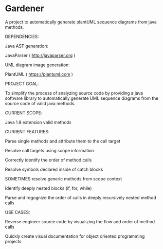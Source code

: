# Gardener
A project to automatically generate plantUML sequence diagrams from java methods.

DEPENDENCIES:

Java AST generation:

JavaParser ( http://javaparser.org ) 

UML diagram image generation:

PlantUML ( https://plantuml.com )

PROJECT GOAL:

To simplify the process of analyzing source code by providing a java software library to automatically generate UML sequence diagrams from the source code of valid java methods. 

CURRENT SCOPE:

Java 1.8 extension valid methods

CURRENT FEATURES:

Parse single methods and attribute them to the call target

Resolve call targets using scope information

Correctly identify the order of method calls

Resolve symbols declared inside of catch blocks

SOMETIMES resolve generic methods from scope context

Identify deeply nested blocks (if, for, while)

Parse and regognize the order of calls in deeply recursively nested method calls

USE CASES:

Reverse engineer source code by visualizing the flow and order of method calls

Quickly create visual documentation for object oriented programming projects
